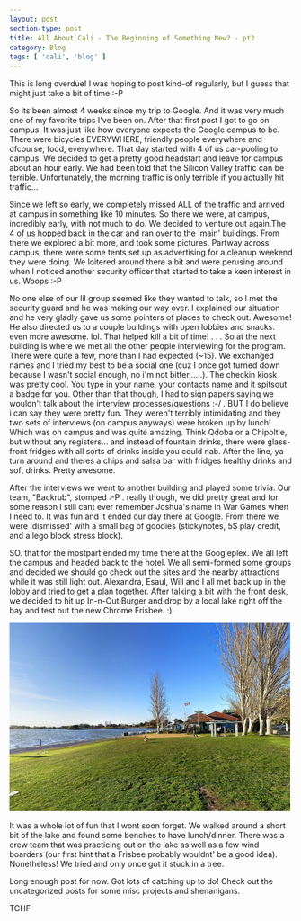 ```yaml
---
layout: post
section-type: post
title: All About Cali - The Beginning of Something New? - pt2
category: Blog
tags: [ 'cali', 'blog' ]
---
```

This is long overdue! I was hoping to post kind-of regularly, but I guess that might just take a bit of time :-P

So its been almost 4 weeks since my trip to Google. And it was very much one of my favorite trips I've been on. After that first post I got to go on campus. It was just like how everyone expects the Google campus to be. There were bicycles EVERYWHERE, friendly people everywhere and ofcourse, food, everywhere. That day started with 4 of us car-pooling to campus. We decided to get a pretty good headstart and leave for campus about an hour early. We had been told that the Silicon Valley traffic can be terrible. Unfortunately, the morning traffic is only terrible if you actually hit traffic...

Since we left so early, we completely missed ALL of the traffic and arrived at campus in something like 10 minutes. So there we were, at campus, incredibly early, with not much to do. We decided to venture out again.The 4 of us hopped back in the car and ran over to the 'main' buildings. From there we explored a bit more, and took some pictures. Partway across campus, there were some tents set up as advertising for a cleanup weekend they were doing. We loitered around there a bit and were perusing around when I noticed another security officer that started to take a keen interest in us. Woops :-P

No one else of our lil group seemed like they wanted to talk, so I met the security guard and he was making our way over. I explained our situation and he very gladly gave us some pointers of places to check out. Awesome! He also directed us to a couple buildings with open lobbies and snacks. even more awesome. lol. That helped kill a bit of time!
. . . 
So at the next building is where we met all the other people interviewing for the program. There were quite a few, more than I had expected (~15). We exchanged names and I tried my best to be a social one (cuz I once got turned down because I wasn't social enough, no i'm not bitter......). The checkin kiosk was pretty cool. You type in your name, your contacts name and it spitsout a badge for you. Other than that though, I had to sign papers saying we wouldn't talk about the interview processes/questions :-/ . BUT I do believe i can say they were pretty fun. They weren't terribly intimidating and they two sets of interviews (on campus anyways) were broken up by lunch! Which was on campus and was quite amazing. Think Qdoba or a Chipoltle, but without any registers... and instead of fountain drinks, there were glass-front fridges with all sorts of drinks inside you could nab. After the line, ya turn around and theres a chips and salsa bar with fridges healthy drinks and soft drinks. Pretty awesome.

After the interviews we went to another building and played some trivia. Our team, "Backrub", stomped :-P . really though, we did pretty great and for some reason I still cant ever remember Joshua's name in War Games when I need to. It was fun and it ended our day there at Google. From there we were 'dismissed' with a small bag of goodies (stickynotes, 5$ play credit, and a lego block stress block).

SO. that for the mostpart ended my time there at the Googleplex. We all left the campus and headed back to the hotel. We all semi-formed some groups and decided we should go check out the sites and the nearby attractions while it was still light out. Alexandra, Esaul, Will and I all met back up in the lobby and tried to get a plan together. After talking a bit with the front desk, we decided to hit up In-n-Out Burger and drop by a local lake right off the bay and test out the new Chrome Frisbee. :) 

<img src='/img/shorelinelake.jpg' alt='Shoreline Lake' style='width: 500px;'/>

It was a whole lot of fun that I wont soon forget. We walked around a short bit of the lake and found some benches to have lunch/dinner. There was a crew team that was practicing out on the lake as well as a few wind boarders (our first hint that a Frisbee probably wouldnt' be a good idea). Nonetheless! We tried and only once got it stuck in a tree.

Long enough post for now. Got lots of catching up to do! Check out the uncategorized posts for some misc projects and shenanigans.

TCHF

